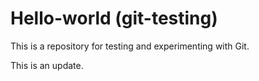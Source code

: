 # Hello-world (git-testing)
This is a repository for testing and experimenting with Git.

This is an update.

